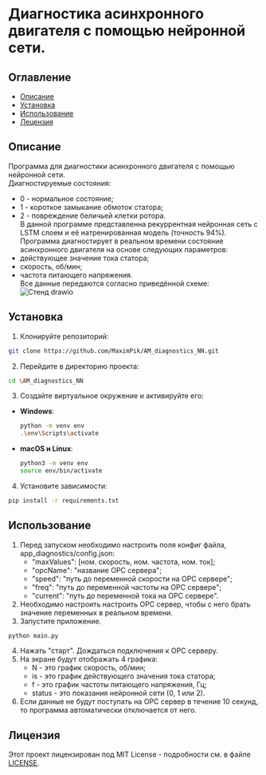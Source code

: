 # Диагностика асинхронного двигателя с помощью нейронной сети.
## Оглавление
- [Описание](#описание)
- [Установка](#установка)
- [Использование](#использование)
- [Лецензия](#лицензия)

## Описание
Программа для диагностики асинхронного двигателя с помощью нейронной сети.  
Диагностируемые состояния:  
- 0 - нормальное состояние;  
- 1 - короткое замыкание обмоток статора;  
- 2 - повреждение беличьей клетки ротора.  
В данной программе представленна рекуррентная нейронная сеть с LSTM слоем и её натренированная модель (точность 94%).  
Программа диагностирует в реальном времени состояние асинхронного двигателя на основе следующих параметров:  
- действующее значение тока статора;  
- скорость, об/мин;  
- частота питающего напряжения.  
Все данные передаются согласно приведённой схеме:  
![Стенд drawio](https://github.com/MaximPik/AM_diagnostics_NN/assets/157813813/859cfda3-6f15-4a22-b24e-419ff77555af)

## Установка  
1. Клонируйте репозиторий:  
  ```sh
  git clone https://github.com/MaximPik/AM_diagnostics_NN.git
  ```
2. Перейдите в директорию проекта:  
  ```sh
  cd \AM_diagnostics_NN
  ```
3. Создайте виртуальное окружение и активируйте его:  
  - **Windows**:
    ```sh
    python -m venv env
    .\env\Scripts\activate
    ```
  - **macOS и Linux**:  
    ```sh
    python3 -m venv env
    source env/bin/activate
    ```
4. Установите зависимости:  
  ```sh
  pip install -r requirements.txt
  ```
## Использование  
1. Перед запуском необходимо настроить поля конфиг файла, app_diagnostics/config.json:  
   - "maxValues": [ном. скорость, ном. частота, ном. ток];  
   - "opcName": "название OPC сервера";  
   - "speed": "путь до переменной скорости на OPC сервере";  
   - "freq": "путь до переменной частоты на OPC сервере";  
   - "current": "путь до переменной тока на OPC сервере".  
2. Необходимо настроить настроить OPC сервер, чтобы с него брать значение переменных в реальном времени.  
3. Запустите приложение.  
  ```sh
  python main.py
  ```
4. Нажать "старт". Дождаться подключения к OPC серверу.  
5. На экране будут отображать 4 графика:  
   - N - это график скорость, об/мин;  
   - is - это график действующего значения тока статора;  
   - f - это график частоты питающего напряжения, Гц;  
   - status - это показания нейронной сети (0, 1 или 2).  
6. Если данные не будут поступать на OPC сервер в течение 10 секунд, то программа автоматически отключается от него.   
## Лицензия  
Этот проект лицензирован под MIT License - подробности см. в файле [LICENSE](LICENSE).  
